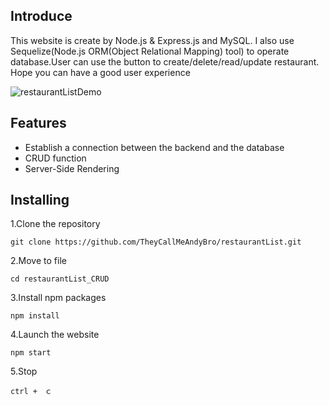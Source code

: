 ## Introduce

This website is create by Node.js & Express.js and MySQL. I also use Sequelize(Node.js ORM(Object Relational Mapping) tool) to operate database.User can use the button to create/delete/read/update restaurant. Hope you can have a good user experience  

![restaurantListDemo](<Recording 2023-09-27 at 12.26.10.gif>)

## Features

- Establish a connection between the backend and the database
- CRUD function
- Server-Side Rendering

## Installing

1.Clone the repository
```
git clone https://github.com/TheyCallMeAndyBro/restaurantList.git
```

2.Move to file
```
cd restaurantList_CRUD
```

3.Install npm packages
```
npm install
```

4.Launch the website
```
npm start
```

5.Stop
```
ctrl +　ｃ
```